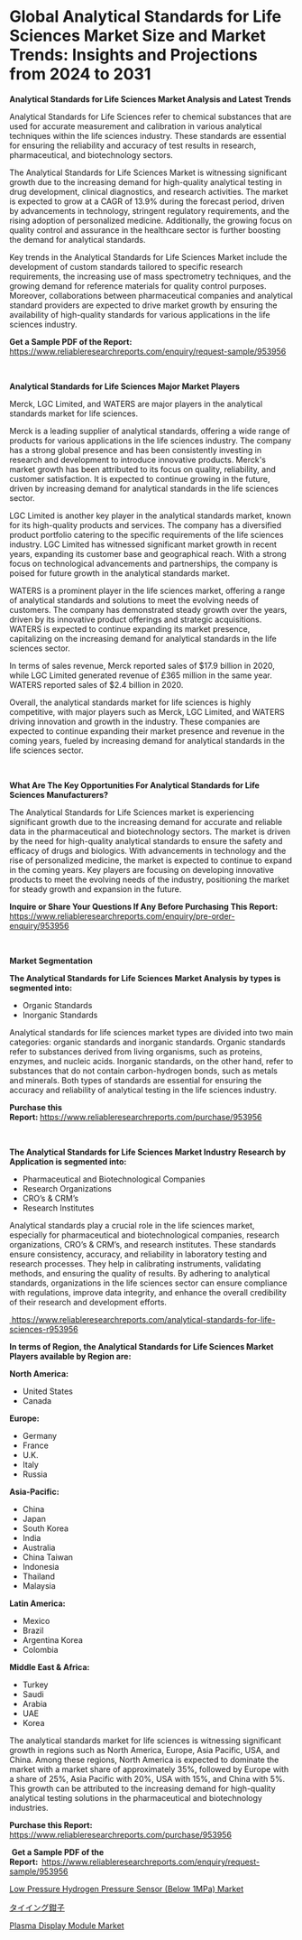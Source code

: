 <p><h1>Global Analytical Standards for Life Sciences Market Size and Market Trends: Insights and Projections from 2024 to 2031</h1></p><p><strong>Analytical Standards for Life Sciences Market Analysis and Latest Trends</strong></p>
<p><p>Analytical Standards for Life Sciences refer to chemical substances that are used for accurate measurement and calibration in various analytical techniques within the life sciences industry. These standards are essential for ensuring the reliability and accuracy of test results in research, pharmaceutical, and biotechnology sectors.</p><p>The Analytical Standards for Life Sciences Market is witnessing significant growth due to the increasing demand for high-quality analytical testing in drug development, clinical diagnostics, and research activities. The market is expected to grow at a CAGR of 13.9% during the forecast period, driven by advancements in technology, stringent regulatory requirements, and the rising adoption of personalized medicine. Additionally, the growing focus on quality control and assurance in the healthcare sector is further boosting the demand for analytical standards.</p><p>Key trends in the Analytical Standards for Life Sciences Market include the development of custom standards tailored to specific research requirements, the increasing use of mass spectrometry techniques, and the growing demand for reference materials for quality control purposes. Moreover, collaborations between pharmaceutical companies and analytical standard providers are expected to drive market growth by ensuring the availability of high-quality standards for various applications in the life sciences industry.</p></p>
<p><strong>Get a Sample PDF of the Report:&nbsp;</strong> <a href="https://www.reliableresearchreports.com/enquiry/request-sample/953956">https://www.reliableresearchreports.com/enquiry/request-sample/953956</a></p>
<p>&nbsp;</p>
<p><strong>Analytical Standards for Life Sciences Major Market Players</strong></p>
<p><p>Merck, LGC Limited, and WATERS are major players in the analytical standards market for life sciences.</p><p>Merck is a leading supplier of analytical standards, offering a wide range of products for various applications in the life sciences industry. The company has a strong global presence and has been consistently investing in research and development to introduce innovative products. Merck's market growth has been attributed to its focus on quality, reliability, and customer satisfaction. It is expected to continue growing in the future, driven by increasing demand for analytical standards in the life sciences sector.</p><p>LGC Limited is another key player in the analytical standards market, known for its high-quality products and services. The company has a diversified product portfolio catering to the specific requirements of the life sciences industry. LGC Limited has witnessed significant market growth in recent years, expanding its customer base and geographical reach. With a strong focus on technological advancements and partnerships, the company is poised for future growth in the analytical standards market.</p><p>WATERS is a prominent player in the life sciences market, offering a range of analytical standards and solutions to meet the evolving needs of customers. The company has demonstrated steady growth over the years, driven by its innovative product offerings and strategic acquisitions. WATERS is expected to continue expanding its market presence, capitalizing on the increasing demand for analytical standards in the life sciences sector.</p><p>In terms of sales revenue, Merck reported sales of $17.9 billion in 2020, while LGC Limited generated revenue of £365 million in the same year. WATERS reported sales of $2.4 billion in 2020.</p><p>Overall, the analytical standards market for life sciences is highly competitive, with major players such as Merck, LGC Limited, and WATERS driving innovation and growth in the industry. These companies are expected to continue expanding their market presence and revenue in the coming years, fueled by increasing demand for analytical standards in the life sciences sector.</p></p>
<p>&nbsp;</p>
<p><strong>What Are The Key Opportunities For Analytical Standards for Life Sciences Manufacturers?</strong></p>
<p><p>The Analytical Standards for Life Sciences market is experiencing significant growth due to the increasing demand for accurate and reliable data in the pharmaceutical and biotechnology sectors. The market is driven by the need for high-quality analytical standards to ensure the safety and efficacy of drugs and biologics. With advancements in technology and the rise of personalized medicine, the market is expected to continue to expand in the coming years. Key players are focusing on developing innovative products to meet the evolving needs of the industry, positioning the market for steady growth and expansion in the future.</p></p>
<p><strong>Inquire or Share Your Questions If Any Before Purchasing This Report:</strong> <a href="https://www.reliableresearchreports.com/enquiry/pre-order-enquiry/953956">https://www.reliableresearchreports.com/enquiry/pre-order-enquiry/953956</a></p>
<p>&nbsp;</p>
<p><strong>Market Segmentation</strong></p>
<p><strong>The Analytical Standards for Life Sciences Market Analysis by types is segmented into:</strong></p>
<p><ul><li>Organic Standards</li><li>Inorganic Standards</li></ul></p>
<p><p>Analytical standards for life sciences market types are divided into two main categories: organic standards and inorganic standards. Organic standards refer to substances derived from living organisms, such as proteins, enzymes, and nucleic acids. Inorganic standards, on the other hand, refer to substances that do not contain carbon-hydrogen bonds, such as metals and minerals. Both types of standards are essential for ensuring the accuracy and reliability of analytical testing in the life sciences industry.</p></p>
<p><strong>Purchase this Report:&nbsp;</strong><a href="https://www.reliableresearchreports.com/purchase/953956">https://www.reliableresearchreports.com/purchase/953956</a></p>
<p>&nbsp;</p>
<p><strong>The Analytical Standards for Life Sciences Market Industry Research by Application is segmented into:</strong></p>
<p><ul><li>Pharmaceutical and Biotechnological Companies</li><li>Research Organizations</li><li>CRO’s & CRM’s</li><li>Research Institutes</li></ul></p>
<p><p>Analytical standards play a crucial role in the life sciences market, especially for pharmaceutical and biotechnological companies, research organizations, CRO’s & CRM’s, and research institutes. These standards ensure consistency, accuracy, and reliability in laboratory testing and research processes. They help in calibrating instruments, validating methods, and ensuring the quality of results. By adhering to analytical standards, organizations in the life sciences sector can ensure compliance with regulations, improve data integrity, and enhance the overall credibility of their research and development efforts.</p></p>
<p><a href="https://www.reliableresearchreports.com/analytical-standards-for-life-sciences-r953956">&nbsp;https://www.reliableresearchreports.com/analytical-standards-for-life-sciences-r953956</a></p>
<p><strong>In terms of Region, the Analytical Standards for Life Sciences Market Players available by Region are:</strong></p>
<p>
    <p> <strong> North America: </strong>
        <ul>
            <li>United States</li>
            <li>Canada</li>
        </ul>
        </p> 
    <p> <strong> Europe: </strong>
        <ul>
            <li>Germany</li>
            <li>France</li>
            <li>U.K.</li>
            <li>Italy</li>
            <li>Russia</li>
        </ul>
        </p> 
    <p> <strong> Asia-Pacific: </strong>
        <ul>
            <li>China</li>
            <li>Japan</li>
            <li>South Korea</li>
            <li>India</li>
            <li>Australia</li>
            <li>China Taiwan</li>
            <li>Indonesia</li>
            <li>Thailand</li>
            <li>Malaysia</li>
        </ul>
        </p> 
    <p> <strong> Latin America: </strong>
        <ul>
            <li>Mexico</li>
            <li>Brazil</li>
            <li>Argentina Korea</li>
            <li>Colombia</li>
        </ul>
        </p> 
    <p> <strong> Middle East & Africa: </strong>
        <ul>
            <li>Turkey</li>
            <li>Saudi</li>
            <li>Arabia</li>
            <li>UAE</li>
            <li>Korea</li>
        </ul>
    </p>
    </p>
<p><p>The analytical standards market for life sciences is witnessing significant growth in regions such as North America, Europe, Asia Pacific, USA, and China. Among these regions, North America is expected to dominate the market with a market share of approximately 35%, followed by Europe with a share of 25%, Asia Pacific with 20%, USA with 15%, and China with 5%. This growth can be attributed to the increasing demand for high-quality analytical testing solutions in the pharmaceutical and biotechnology industries.</p></p>
<p><strong>Purchase this Report: </strong><a href="https://www.reliableresearchreports.com/purchase/953956">https://www.reliableresearchreports.com/purchase/953956</a></p>
<p>&nbsp;<strong>Get a Sample PDF of the Report:&nbsp;&nbsp;</strong><a href="https://www.reliableresearchreports.com/enquiry/request-sample/953956">https://www.reliableresearchreports.com/enquiry/request-sample/953956</a></p>
<p><strong></strong></p>
<p><p><a href="https://www.linkedin.com/pulse/low-pressure-hydrogen-sensor-below-1mpa-market-trends-forecast-bisqf">Low Pressure Hydrogen Pressure Sensor (Below 1MPa) Market</a></p><p><a href="https://github.com/oqxogxyvqe90775/Market-Research-Report-List-2/blob/main/235883256366.md">タイイング鉗子</a></p><p><a href="https://www.linkedin.com/pulse/plasma-display-module-market-key-successful-business-strategy-sescf">Plasma Display Module Market</a></p></p>